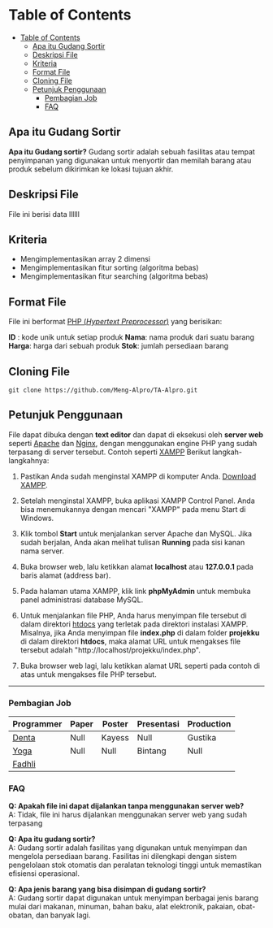 # Table of Contents

- [Table of Contents](#table-of-contents)
  - [Apa itu Gudang Sortir](#apa-itu-gudang-sortir)
  - [Deskripsi File](#deskripsi-file)
  - [Kriteria](#kriteria)
  - [Format File](#format-file)
  - [Cloning File](#cloning-file)
  - [Petunjuk Penggunaan](#petunjuk-penggunaan)
    - [Pembagian Job](#pembagian-job)
    - [FAQ](#faq)

## Apa itu Gudang Sortir

**Apa itu Gudang sortir?** Gudang sortir adalah sebuah fasilitas atau tempat penyimpanan yang digunakan untuk menyortir dan memilah barang atau produk sebelum dikirimkan ke lokasi tujuan akhir.

## Deskripsi File

File ini berisi data llllll

## Kriteria

- Mengimplementasikan array 2 dimensi
- Mengimplementasikan fitur sorting (algoritma bebas)
- Mengimplementasikan fitur searching (algoritma bebas)

## Format File

File ini berformat [PHP (_Hypertext Preprocessor_)](https://www.php.net/manual/en/intro-whatis.php "PHP (*Hypertext Preprocessor*)") yang berisikan:

**ID** : kode unik untuk setiap produk
**Nama**: nama produk dari suatu barang
**Harga**: harga dari sebuah produk
**Stok**: jumlah persediaan barang

## Cloning File

`git clone https://github.com/Meng-Alpro/TA-Alpro.git`

## Petunjuk Penggunaan

File dapat dibuka dengan **text editor** dan dapat di eksekusi oleh **server web** seperti [Apache](https://en.wikipedia.org/wiki/Apache "Apache") dan [Nginx](https://nginx.org/en/ "Nginx"), dengan menggunakan engine PHP yang sudah terpasang di server tersebut. Contoh seperti [XAMPP](https://www.apachefriends.org/download.html "XAMPP") Berikut langkah-langkahnya:

1. Pastikan Anda sudah menginstal XAMPP di komputer Anda. [Download XAMPP](https://www.apachefriends.org/ "Download XAMPP").

2. Setelah menginstal XAMPP, buka aplikasi XAMPP Control Panel. Anda bisa menemukannya dengan mencari "XAMPP" pada menu Start di Windows.

3. Klik tombol **Start** untuk menjalankan server Apache dan MySQL. Jika sudah berjalan, Anda akan melihat tulisan **Running** pada sisi kanan nama server.

4. Buka browser web, lalu ketikkan alamat **localhost** atau **127.0.0.1** pada baris alamat (address bar).

5. Pada halaman utama XAMPP, klik link **phpMyAdmin** untuk membuka panel administrasi database MySQL.

6. Untuk menjalankan file PHP, Anda harus menyimpan file tersebut di dalam direktori [htdocs](http://www.createafreewebsite.net/create-new-folder.html "htdocs") yang terletak pada direktori instalasi XAMPP. Misalnya, jika Anda menyimpan file **index.php** di dalam folder **projekku** di dalam direktori **htdocs**, maka alamat URL untuk mengakses file tersebut adalah "http://localhost/projekku/index.php".

7. Buka browser web lagi, lalu ketikkan alamat URL seperti pada contoh di atas untuk mengakses file PHP tersebut.

---

### Pembagian Job

| Programmer                                       | Paper | Poster | Presentasi | Production |
| ------------------------------------------------ | ----- | ------ | ---------- | ---------- |
| [Denta](https://github.com/Denta-ai "Denta")     | Null  | Kayess | Null       | Gustika    |
| [Yoga](https://github.com/yorsyd "Yoga")         | Null  | Null   | Bintang    | Null       |
| [Fadhli](https://github.com/fdhliakbar "Fadhli") |       |        |            |

### FAQ

**Q: Apakah file ini dapat dijalankan tanpa menggunakan server web?**<br>
A: Tidak, file ini harus dijalankan menggunakan server web yang sudah terpasang

**Q: Apa itu gudang sortir?** <br>
A: Gudang sortir adalah fasilitas yang digunakan untuk menyimpan dan mengelola persediaan barang. Fasilitas ini dilengkapi dengan sistem pengelolaan stok otomatis dan peralatan teknologi tinggi untuk memastikan efisiensi operasional. <br>

**Q: Apa jenis barang yang bisa disimpan di gudang sortir?** <br>
A: Gudang sortir dapat digunakan untuk menyimpan berbagai jenis barang mulai dari makanan, minuman, bahan baku, alat elektronik, pakaian, obat-obatan, dan banyak lagi. <br>
